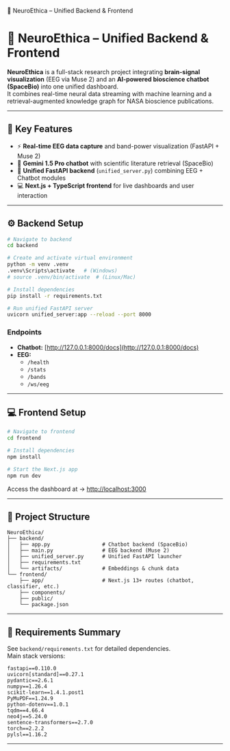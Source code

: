 🧠 NeuroEthica – Unified Backend & Frontend
# 🧠 NeuroEthica – Unified Backend & Frontend

**NeuroEthica** is a full-stack research project integrating **brain-signal visualization** (EEG via Muse 2) and an **AI-powered bioscience chatbot (SpaceBio)** into one unified dashboard.  
It combines real-time neural data streaming with machine learning and a retrieval-augmented knowledge graph for NASA bioscience publications.

---

## 🚀 Key Features
- ⚡ **Real-time EEG data capture** and band-power visualization (FastAPI + Muse 2)  
- 🤖 **Gemini 1.5 Pro chatbot** with scientific literature retrieval (SpaceBio)  
- 🧩 **Unified FastAPI backend** (`unified_server.py`) combining EEG + Chatbot modules  
- 💻 **Next.js + TypeScript frontend** for live dashboards and user interaction  

---

## ⚙️ Backend Setup

```bash
# Navigate to backend
cd backend

# Create and activate virtual environment
python -m venv .venv
.venv\Scripts\activate   # (Windows)
# source .venv/bin/activate  # (Linux/Mac)

# Install dependencies
pip install -r requirements.txt

# Run unified FastAPI server
uvicorn unified_server:app --reload --port 8000
```

### Endpoints
- **Chatbot:** [http://127.0.0.1:8000/docs](http://127.0.0.1:8000/docs)  
- **EEG:**
  - `/health`
  - `/stats`
  - `/bands`
  - `/ws/eeg`

---

## 💻 Frontend Setup

```bash
# Navigate to frontend
cd frontend

# Install dependencies
npm install

# Start the Next.js app
npm run dev
```

Access the dashboard at → [http://localhost:3000](http://localhost:3000)

---

## 📁 Project Structure

```
NeuroEthica/
├── backend/
│   ├── app.py                 # Chatbot backend (SpaceBio)
│   ├── main.py                # EEG backend (Muse 2)
│   ├── unified_server.py      # Unified FastAPI launcher
│   ├── requirements.txt
│   └── artifacts/             # Embeddings & chunk data
└── frontend/
    ├── app/                   # Next.js 13+ routes (chatbot, classifier, etc.)
    ├── components/
    ├── public/
    └── package.json
```

---

## 🧩 Requirements Summary

See `backend/requirements.txt` for detailed dependencies.  
Main stack versions:
```
fastapi==0.110.0
uvicorn[standard]==0.27.1
pydantic==2.6.1
numpy==1.26.4
scikit-learn==1.4.1.post1
PyMuPDF==1.24.9
python-dotenv==1.0.1
tqdm==4.66.4
neo4j==5.24.0
sentence-transformers==2.7.0
torch==2.2.2
pylsl==1.16.2
```

---

